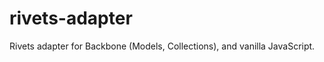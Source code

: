 rivets-adapter
==============

Rivets adapter for Backbone (Models, Collections), and vanilla JavaScript.